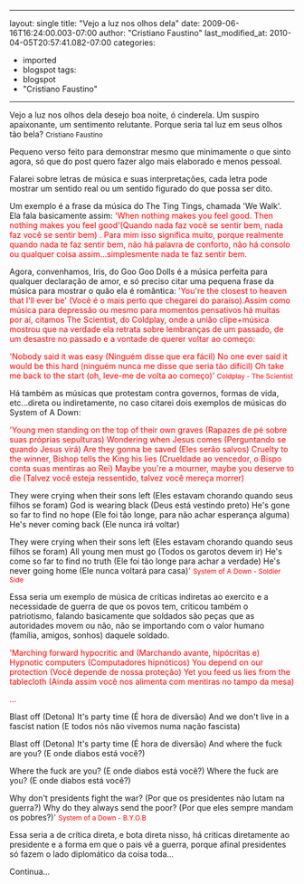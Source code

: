
---
layout: single
title: "Vejo a luz nos olhos dela"
date: 2009-06-16T16:24:00.003-07:00
author: "Cristiano Faustino"
last_modified_at: 2010-04-05T20:57:41.082-07:00
categories:
  - imported
  - blogspot
tags:
  - blogspot
  - "Cristiano Faustino"
---

Vejo a luz nos olhos dela
desejo boa noite, ó cinderela.
Um suspiro apaixonante,
um sentimento relutante.
Porque seria tal luz em seus olhos tão bela?
<span style="font-size:85%;">Cristiano Faustino



Pequeno verso feito para demonstrar mesmo que minimamente o que sinto agora, só que do post quero fazer algo mais elaborado e menos pessoal.

Falarei sobre letras de música e suas interpretações, cada letra pode mostrar um sentido real ou um sentido figurado do que possa ser dito.

Um exemplo é a frase da música do The Ting Tings, chamada 'We Walk'. Ela fala basicamente assim: <span style="color: rgb(255, 0, 0);">'When nothing makes you feel good. Then nothing makes you feel good<span style="color: rgb(255, 0, 0);">'(Quando nada faz você se sentir bem, nada faz você se sentir bem) . Para mim isso significa muito, porque realmente quando nada te faz sentir bem, não há palavra de conforto, não há consolo ou qualquer coisa assim...simplesmente nada te faz sentir bem.


Agora, convenhamos, Iris, do Goo Goo Dolls é a música perfeita para qualquer declaração de amor, e só preciso citar uma pequena frase da música para mostrar o quão ela é romântica: <span style="color: rgb(255, 0, 0);">'You're the closest to heaven that I'll ever be<span style="color: rgb(255, 0, 0);">' (Você é o mais perto que chegarei do paraíso).Assim como música para depressão ou mesmo para momentos pensativos há muitas por aí, citamos The Scientist, do Coldplay, onde a união clipe+música mostrou que na verdade ela retrata sobre lembranças de um passado, de um desastre no passado e a vontade de querer voltar ao começo:

<span style="color: rgb(255, 0, 0);">'Nobody said it was easy (Ninguém disse que era fácil)
No one ever said it would be this hard (ninguém nunca me disse que seria tão difícil)
Oh take me back to the start (oh, leve-me de volta ao começo)<span style="color: rgb(255, 0, 0);">'
<span style="font-size:85%;">Coldplay - The Scientist

Há também as músicas que protestam contra governos, formas de vida, etc...direta ou indiretamente, no caso citarei dois exemplos de músicas do System of A Down:

<span style="color: rgb(255, 0, 0);">'Young men standing on the top of their own graves (Rapazes de pé sobre suas próprias sepulturas)
Wondering when Jesus comes (Perguntando se quando Jesus virá)
Are they gonna be saved (Eles serão salvos)
Cruelty to the winner, Bishop tells the King his lies (Crueldade ao vencedor, o Bispo conta suas mentiras ao Rei)
Maybe you're a mourner, maybe you deserve to die (Talvez você esteja ressentido, talvez você mereça morrer)

They were crying when their sons left (Eles estavam chorando quando seus filhos se foram)
God is wearing black (Deus está vestindo preto)
He's gone so far to find no hope (Ele foi tão longe, para não achar esperança alguma)
He's never coming back (Ele nunca irá voltar)

They were crying when their sons left (Eles estavam chorando quando seus filhos se foram)
All young men must go (Todos os garotos devem ir)
He's come so far to find no truth (Ele foi tão longe para achar a verdade)
He's never going home (Ele nunca voltará para casa)<span style="color: rgb(255, 0, 0);">'
<span style="font-size:85%;">System of A Down - Soldier Side

Essa seria um exemplo de música de críticas indiretas ao exercito e a necessidade de guerra de que os povos tem, criticou também o patriotismo, falando basicamente que soldados são peças que as autoridades movem ou não, não se importando com o valor humano (família, amigos, sonhos) daquele soldado.


<span style="color: rgb(255, 0, 0);">'Marching forward hypocritic and (Marchando avante, hipócritas e)
Hypnotic computers (Computadores hipnóticos)
You depend on our protection (Você depende de nossa proteção)
Yet you feed us lies from the tablecloth (Ainda assim você nos alimenta com mentiras no tampo da mesa)

<span style="color: rgb(255, 0, 0);">...

Blast off (Detona)
It's party time (É hora de diversão)
And we don't live in a fascist nation (E todos nós não vivemos numa nação fascista)

Blast off (Detona)
It's party time (É hora de diversão)
And where the fuck are you? (E onde diabos está você?)

Where the fuck are you? (E onde diabos está você?)
Where the fuck are you? (E onde diabos está você?)

Why don't presidents fight the war? (Por que os presidentes não lutam na guerra?)
Why do they always send the poor? (Por que eles sempre mandam os pobres?)<span style="color: rgb(255, 0, 0);">'
<span style="font-size:85%;">System of a Down - B.Y.O.B

Essa seria a de crítica direta, e bota direta nisso, há criticas diretamente ao presidente e a forma em que o pais vê a guerra, porque afinal presidentes só fazem o lado diplomático da coisa toda...


Continua...